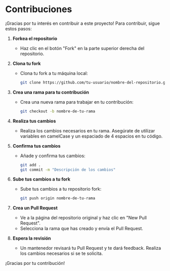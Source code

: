 # Contribuciones

¡Gracias por tu interés en contribuir a este proyecto! Para contribuir, sigue estos pasos:

1. **Forkea el repositorio**
    - Haz clic en el botón "Fork" en la parte superior derecha del repositorio.

2. **Clona tu fork**
    - Clona tu fork a tu máquina local:
      ```bash
      git clone https://github.com/tu-usuario/nombre-del-repositorio.git
      ```

3. **Crea una rama para tu contribución**
    - Crea una nueva rama para trabajar en tu contribución:
      ```bash
      git checkout -b nombre-de-tu-rama
      ```

4. **Realiza tus cambios**
    - Realiza los cambios necesarios en tu rama. Asegúrate de utilizar variables en camelCase y un espaciado de 4 espacios en tu código.

5. **Confirma tus cambios**
    - Añade y confirma tus cambios:
      ```bash
      git add .
      git commit -m "Descripción de los cambios"
      ```

6. **Sube tus cambios a tu fork**
    - Sube tus cambios a tu repositorio fork:
      ```bash
      git push origin nombre-de-tu-rama
      ```

7. **Crea un Pull Request**
    - Ve a la página del repositorio original y haz clic en "New Pull Request".
    - Selecciona la rama que has creado y envía el Pull Request.

8. **Espera la revisión**
    - Un mantenedor revisará tu Pull Request y te dará feedback. Realiza los cambios necesarios si se te solicita.

¡Gracias por tu contribución!